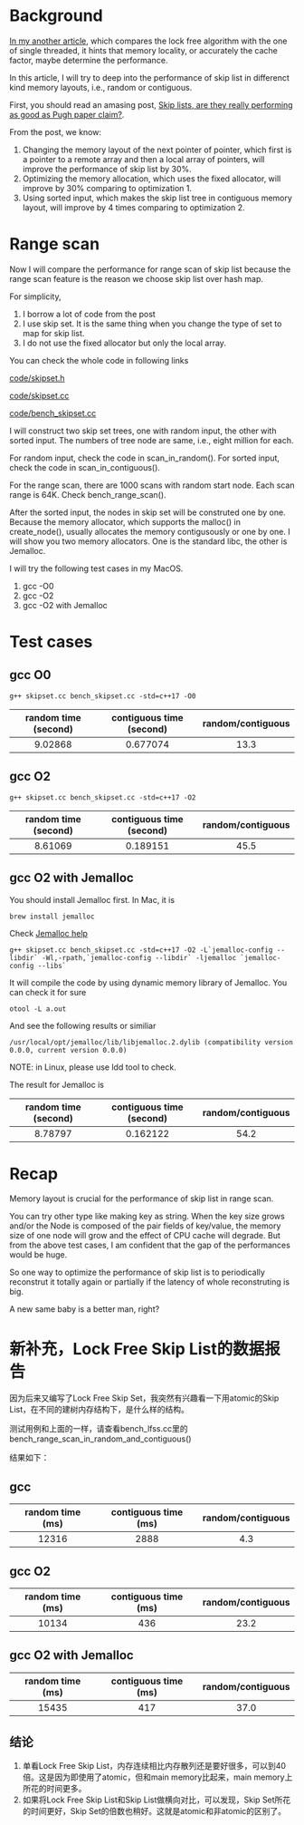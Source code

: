 # Background
[In my another article](lock_free_vs_thread_lock.md), which compares the lock free algorithm with the one of single threaded, it hints that memory locality, or accurately the cache factor, maybe determine the performance.

In this article, I will try to deep into the performance of skip list in differenct kind memory layouts, i.e., random or contiguous.

First, you should read an amasing post, [Skip lists, are they really performing as good as Pugh paper claim?](https://stackoverflow.com/questions/31580869/skip-lists-are-they-really-performing-as-good-as-pugh-paper-claim). 

From the post, we know:

1. Changing the memory layout of the next pointer of pointer, which first is a pointer to a remote array and then a local array of pointers, will improve the performance of skip list by 30%.
2. Optimizing the memory allocation, which uses the fixed allocator, will improve by 30% comparing to optimization 1.
3. Using sorted input, which makes the skip list tree in contiguous memory layout, will improve by 4 times comparing to optimization 2.

# Range scan
Now I will compare the performance for range scan of skip list because the range scan feature is the reason we choose skip list over hash map.

For simplicity, 
1. I borrow a lot of code from the post
2. I use skip set. It is the same thing when you change the type of set to map for skip list.
3. I do not use the fixed allocator but only the local array. 

You can check the whole code in following links

[code/skipset.h](https://github.com/szstonelee/elephant_eye_c_plusplus/blob/master/code/skipset.h)

[code/skipset.cc](https://github.com/szstonelee/elephant_eye_c_plusplus/blob/master/code/skipset.cc)

[code/bench_skipset.cc](https://github.com/szstonelee/elephant_eye_c_plusplus/blob/master/code/bench_skipset.cc)

I will construct two skip set trees, one with random input, the other with sorted input. The numbers of tree node are same, i.e., eight million for each.

For random input, check the code in scan_in_random(). For sorted input, check the code in scan_in_contiguous().

For the range scan, there are 1000 scans with random start node. Each scan range is 64K. Check bench_range_scan().

After the sorted input, the nodes in skip set will be construted one by one. Because the memory allocator, which supports the malloc() in create_node(), usually allocates the memory contigusously or one by one. I will show you two memory allocators. One is the standard libc, the other is Jemalloc.

I will try the following test cases in my MacOS.

1. gcc -O0
2. gcc -O2
3. gcc -O2 with Jemalloc

# Test cases

## gcc O0
```
g++ skipset.cc bench_skipset.cc -std=c++17 -O0
```

| random time (second) | contiguous time (second) | random/contiguous |
| :---: | :---: | :---: |
| 9.02868 | 0.677074 | 13.3 |

## gcc O2
```
g++ skipset.cc bench_skipset.cc -std=c++17 -O2
```

| random time (second) | contiguous time (second) | random/contiguous |
| :---: | :---: | :---: |
| 8.61069 | 0.189151 | 45.5 |

## gcc O2 with Jemalloc
You should install Jemalloc first. In Mac, it is 
```
brew install jemalloc
```

Check [Jemalloc help](https://github.com/jemalloc/jemalloc/wiki/Getting-Started)
```
g++ skipset.cc bench_skipset.cc -std=c++17 -O2 -L`jemalloc-config --libdir` -Wl,-rpath,`jemalloc-config --libdir` -ljemalloc `jemalloc-config --libs`
```
It will compile the code by using dynamic memory library of Jemalloc. You can check it for sure
```
otool -L a.out
```
And see the following results or similiar
```
/usr/local/opt/jemalloc/lib/libjemalloc.2.dylib (compatibility version 0.0.0, current version 0.0.0)
```

NOTE: in Linux, please use ldd tool to check.

The result for Jemalloc is 

| random time (second) | contiguous time (second) | random/contiguous |
| :---: | :---: | :---: |
| 8.78797 | 0.162122 | 54.2 |

# Recap

Memory layout is crucial for the performance of skip list in range scan.

You can try other type like making key as string. When the key size grows and/or the Node is composed of the pair fields of key/value, the memory size of one node will grow and the effect of CPU cache will degrade. But from the above test cases, I am confident that the gap of the performances would be huge.

So one way to optimize the performance of skip list is to periodically reconstrut it totally again or partially if the latency of whole reconstruting is big.

A new same baby is a better man, right?

# 新补充，Lock Free Skip List的数据报告

因为后来又编写了Lock Free Skip Set，我突然有兴趣看一下用atomic的Skip List，在不同的建树内存结构下，是什么样的结构。

测试用例和上面的一样，请查看bench_lfss.cc里的bench_range_scan_in_random_and_contiguous()

结果如下：

## gcc

| random time (ms) | contiguous time (ms) | random/contiguous |
| :---: | :---: | :---: |
| 12316 | 2888 | 4.3 |

## gcc O2

| random time (ms) | contiguous time (ms) | random/contiguous |
| :---: | :---: | :---: |
| 10134 | 436 | 23.2 |

## gcc O2 with Jemalloc

| random time (ms) | contiguous time (ms) | random/contiguous |
| :---: | :---: | :---: |
| 15435 | 417 | 37.0 |

## 结论

1. 单看Lock Free Skip List，内存连续相比内存散列还是要好很多，可以到40倍。这是因为即使用了atomic，但和main memory比起来，main memory上所花的时间更多。
2. 如果将Lock Free Skip List和Skip List做横向对比，可以发现，Skip Set所花的时间更好，Skip Set的倍数也稍好。这就是atomic和非atomic的区别了。